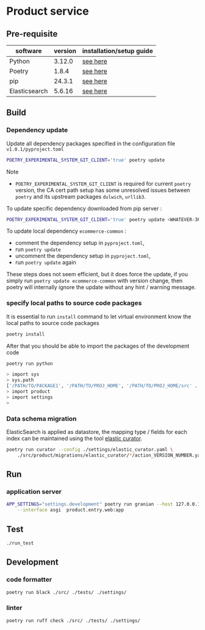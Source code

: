# Product service

## Pre-requisite
| software | version | installation/setup guide |
|-----|-----|-----|
|Python | 3.12.0 | [see here](https://github.com/metalalive/EnvToolSetupJunkBox/blob/master/build_python_from_source.md) |
|Poetry| 1.8.4 | [see here](https://python-poetry.org/docs) |
|pip| 24.3.1 | [see here](https://pip.pypa.io/en/stable/) |
|Elasticsearch| 5.6.16 | [see here](https://github.com/metalalive/EnvToolSetupJunkBox/tree/master/elasticsearch/5.6) | 

## Build
### Dependency update
Update all dependency packages specified in the configuration file `v1.0.1/pyproject.toml`
```bash
POETRY_EXPERIMENTAL_SYSTEM_GIT_CLIENT='true' poetry update
```
Note
- `POETRY_EXPERIMENTAL_SYSTEM_GIT_CLIENT` is required for current `poetry` version, the CA cert path setup has some unresolved issues between `poetry` and its upstream packages `dulwich`, `urllib3`.


To update specific dependency downloaded from pip server :
```bash
POETRY_EXPERIMENTAL_SYSTEM_GIT_CLIENT='true' poetry update <WHATEVER-3RD-PARTY-PACKAGE-NAME>
```

To update local dependency `ecommerce-common` :
- comment the dependency setup in `pyproject.toml`,
- run `poetry update`
- uncomment the dependency setup in `pyproject.toml`,
- run `poetry update` again

These steps does not seem efficient, but it does force the update, if you simply run `poetry update ecommerce-common` with version change, then poetry will internally ignore the update without any hint / warning message.

### specify local paths to source code packages
It is essential to run `install` command to let virtual environment know the local paths to source code packages
```bash
poetry install
```
After that you should be able to import the packages of the development code
```bash
poetry run python

> import sys
> sys.path
['/PATH/TO/PACKAGE1', '/PATH/TO/PROJ_HOME', '/PATH/TO/PROJ_HOME/src' ....]
> import product
> import settings
>
```

### Data schema migration
ElasticSearch is applied as datastore, the mapping type / fields for each index can be maintained using the tool [elastic curator](https://www.elastic.co/guide/en/elasticsearch/client/curator/5.6/about-features.html).
```bash
poetry run curator --config ./settings/elastic_curator.yaml \
    ./src/product/migrations/elastic_curator/*/action_VERSION_NUMBER.yaml
```


## Run
### application server
```bash
APP_SETTINGS="settings.development" poetry run granian --host 127.0.0.1 --port 8009 \
    --interface asgi  product.entry.web:app
```

## Test
```bash
./run_test
```

## Development
### code formatter
```bash
poetry run black ./src/ ./tests/ ./settings/
```

### linter
```bash
poetry run ruff check ./src/ ./tests/ ./settings/
```

